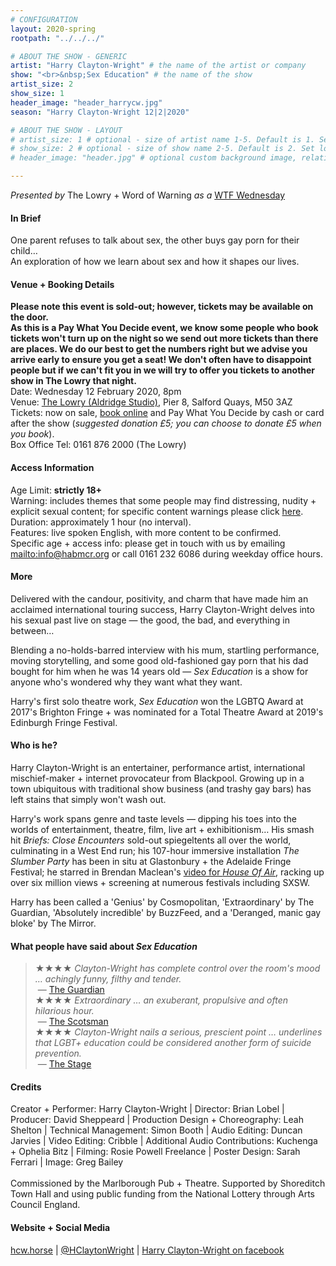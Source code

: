 ```yaml
---
# CONFIGURATION
layout: 2020-spring
rootpath: "../../../"

# ABOUT THE SHOW - GENERIC
artist: "Harry Clayton-Wright" # the name of the artist or company
show: "<br>&nbsp;Sex Education" # the name of the show
artist_size: 2
show_size: 1
header_image: "header_harrycw.jpg"   
season: "Harry Clayton-Wright 12|2|2020"

# ABOUT THE SHOW - LAYOUT
# artist_size: 1 # optional - size of artist name 1-5. Default is 1. Set longer names to lower values
# show_size: 2 # optional - size of show name 2-5. Default is 2. Set longer names to lower values
# header_image: "header.jpg" # optional custom background image, relative to current page

---
```

*Presented by* The Lowry + Word of Warning *as a* <a href="http://thelowry.com/about-us/festivals-projects/take-a-risk/wtf-wednesday" target="_blank">WTF Wednesday</a>
         
#### In Brief      
One parent refuses to talk about sex, the other buys gay porn for their child…<br>An exploration of how we learn about sex and how it shapes our lives.        
          
#### Venue + Booking Details           
**Please note this event is sold-out; however, tickets may be available on the door.<br>As this is a Pay What You Decide event, we know some people who book tickets won't turn up on the night so we send out more tickets than there are places. We do our best to get the numbers right but we advise you arrive early to ensure you get a seat! We don't often have to disappoint people but if we can't fit you in we will try to offer you tickets to another show in The Lowry that night.**         
Date: Wednesday 12 February 2020, 8pm        
Venue: <a href="http://thelowry.com/visit-lowry/how-to-get-here" target="_blank">The Lowry (Aldridge Studio)</a>, Pier 8, Salford Quays, M50 3AZ         
Tickets: now on sale, <a href="http://thelowry.com/whats-on/wtf-wednesday-harry-clayton-wright-sex-education" target="_blank">book online</a> and Pay What You Decide by cash or card after the show (*suggested donation £5; you can choose to donate £5 when you book*).         
Box Office Tel: 0161 876 2000 (The Lowry)          
        
#### Access Information        
Age Limit: **strictly 18+**<br>Warning: includes themes that some people may find distressing, nudity + explicit sexual content; for specific content warnings please click [here](/warnings).<br>Duration: approximately 1 hour (no interval).<br>Features: live spoken English, with more content to be confirmed.<br>Specific age + access info: please get in touch with us by emailing <mailto:info@habmcr.org> or call 0161 232 6086 during weekday office hours.          
             
#### More         
Delivered with the candour, positivity, and charm that have made him an acclaimed international touring success, Harry Clayton-Wright delves into his sexual past live on stage — the good, the bad, and everything in between…        
          
Blending a no-holds-barred interview with his mum, startling performance, moving storytelling, and some good old-fashioned gay porn that his dad bought for him when he was 14 years old — *Sex Education* is a show for anyone who's wondered why they want what they want.         
         
Harry's first solo theatre work, *Sex Education* won the LGBTQ Award at 2017's Brighton Fringe + was nominated for a Total Theatre Award at 2019's Edinburgh Fringe Festival.         
        
#### Who is he?        
Harry Clayton-Wright is an entertainer, performance artist, international mischief-maker + internet provocateur from Blackpool. Growing up in a town ubiquitous with traditional show business (and trashy gay bars) has left stains that simply won't wash out.        
          
Harry's work spans genre and taste levels — dipping his toes into the worlds of entertainment, theatre, film, live art + exhibitionism… His smash hit *Briefs: Close Encounters* sold-out spiegeltents all over the world, culminating in a West End run; his 107-hour immersive installation *The Slumber Party* has been in situ at Glastonbury + the Adelaide Fringe Festival; he starred in Brendan Maclean's <a href="http://vimeo.com/200672866" target="_blank">video for *House Of Air*</a>, racking up over six million views + screening at numerous festivals including SXSW.        
         
Harry has been called a 'Genius' by Cosmopolitan, 'Extraordinary' by The Guardian, 'Absolutely incredible' by BuzzFeed, and a 'Deranged, manic gay bloke' by The Mirror.         
        
#### What people have said about *Sex Education*        
>★★★★ *Clayton-Wright has complete control over the room's mood … achingly funny, filthy and tender.*<br>&nbsp;— <a href="http://www.theguardian.com/stage/2019/aug/16/sex-education-oh-yes-oh-no-your-sexts-edinburgh-festival-2019" target="_blank">The Guardian</a><br>★★★★ *Extraordinary … an exuberant, propulsive and often hilarious hour.*
<br>&nbsp;— <a href="http://www.scotsman.com/arts-and-culture/edinburgh-festivals/theatre-review-sex-education-summerhall-edinburgh-1-4986003" target="_blank">The Scotsman</a><br>★★★★ *Clayton-Wright nails a serious, prescient point … underlines that LGBT+ education could be considered another form of suicide prevention.*<br>&nbsp;— <a href="http://www.thestage.co.uk/reviews/2019/sex-education-review-at-summerhall-edinburgh-nails-a-serious-point-about-lgbt-education" target="_blank">The Stage</a>           
        
#### Credits          
Creator + Performer: Harry Clayton-Wright | Director: Brian Lobel | Producer: David Sheppeard | Production Design + Choreography: Leah Shelton | Technical Management: Simon Booth | Audio Editing: Duncan Jarvies | Video Editing: Cribble | Additional Audio Contributions: Kuchenga + Ophelia Bitz | Filming: Rosie Powell Freelance | Poster Design: Sarah Ferrari | Image: Greg Bailey<br><br>Commissioned by the Marlborough Pub + Theatre. Supported by Shoreditch Town Hall and using public funding from the National Lottery through Arts Council England.         
         
#### Website + Social Media          
<a href="http://hcw.horse/project/sexeducation" target="_blank">hcw.horse</a> | <a href="http://twitter.com/HClaytonWright" target="_blank">@HClaytonWright</a> | <a href="https://www.facebook.com/HClaytonWright" target="_blank">Harry Clayton-Wright on facebook</a>
